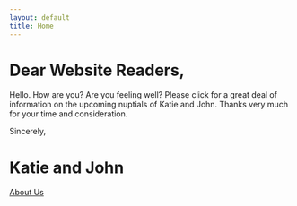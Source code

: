 ```yaml
---
layout: default
title: Home
---
```


# Dear Website Readers,
Hello. How are you? Are you feeling well? Please click for a great deal of information on the upcoming nuptials of Katie and John. Thanks very much for your time and consideration.

Sincerely,
# Katie and John

<div id="about" style="display:none;">We're John and Katie</div>
<div id="location" style="display:none;">It's in New Orleans</div>

[About Us](http://jrladd.github.io/kmarriesj/about)
